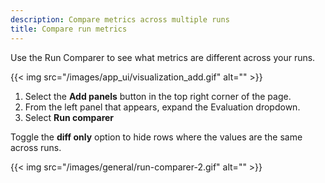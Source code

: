 ```yaml
---
description: Compare metrics across multiple runs
title: Compare run metrics
---
```


Use the Run Comparer to see what metrics are different across your runs.


{{< img src="/images/app_ui/visualization_add.gif" alt="" >}}

1. Select the **Add panels** button in the top right corner of the page.
2. From the left panel that appears, expand the Evaluation dropdown.
3. Select **Run comparer**



Toggle the **diff only** option to hide rows where the values are the same across runs.​​

{{< img src="/images/general/run-comparer-2.gif" alt="" >}}


